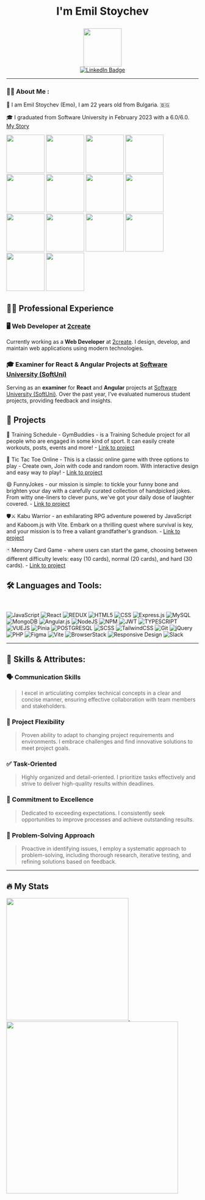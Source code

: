 # <p align="center">I'm Emil Stoychev</p>

<div id="header" align="center">
  <img src="https://media.giphy.com/media/M9gbBd9nbDrOTu1Mqx/giphy.gif" width="100"/>
</div>

<div id="badges" align="center">
  <a href="https://www.linkedin.com/in/emil-stoychev-73333a266/">
    <img src="https://img.shields.io/badge/LinkedIn-blue?style=for-the-badge&logo=linkedin&logoColor=white" alt="LinkedIn Badge"/>
  </a>
</div>

---

### 👨‍💻 About Me :

  👦 I am Emil Stoychev (Emo), I am 22 years old from Bulgaria. 🇧🇬

  🎓 I graduated from Software University in February 2023 with a 6.0/6.0. [My Story](https://softuni.bg/blog/softuni-success-story-2024-emil-stoychev)
  
  <div>
  <img src="https://user-images.githubusercontent.com/100524868/234050281-62aae5ba-1e91-459c-ad49-bc23bca93ae3.jpeg" width="100"/>
  <img src="https://user-images.githubusercontent.com/100524868/234050532-29f9c689-366c-497c-8dea-977beea2fb33.jpeg" width="100"/>
  <img src="https://user-images.githubusercontent.com/100524868/234050658-23841792-4acc-434e-83fc-799c573dc098.jpeg" width="100"/>
  <img src="https://user-images.githubusercontent.com/100524868/234050763-ddc68400-256a-4cc5-a891-f13f98f8de84.jpeg" width="100"/>
  <img src="https://user-images.githubusercontent.com/100524868/234050868-4c760378-2204-4850-a55d-c548088e0945.jpeg" width="100"/>
  <img src="https://user-images.githubusercontent.com/100524868/234050959-1412d6ab-5614-45df-9a14-049d924ed5d0.jpeg" width="100"/>
  <img src="https://user-images.githubusercontent.com/100524868/234051043-03961c9d-89bf-4389-bf3a-e61cce22bf2a.jpeg" width="100"/>
  <img src="https://user-images.githubusercontent.com/100524868/234051118-56300d94-6f1d-4741-90c2-4d97c05d0af6.jpeg" width="100"/>
  <img src="https://user-images.githubusercontent.com/100524868/234051188-61f12d23-c7af-496b-9068-85f3a2a8a74a.jpeg" width="100"/>
  <img src="https://user-images.githubusercontent.com/100524868/234051272-0567e4b0-a105-45ce-b06f-9980011a2df6.jpeg" width="100"/>
  <img src="https://github.com/Emil-Stoychev/Emil-Stoychev/assets/100524868/bcd29273-6d43-4ff8-85e1-b274414379c2" width="100"/>
  <img src="https://github.com/Emil-Stoychev/Emil-Stoychev/assets/100524868/b7009e1c-94c4-40a8-89ab-0f23fefb7dcc" width="100"/>
  <img src="https://github.com/Emil-Stoychev/Emil-Stoychev/assets/100524868/bee9f4b0-0148-4ea2-850c-727d122b58a9" width="100"/>
  <img src="https://user-images.githubusercontent.com/100524868/234051339-0f605e89-acf7-430d-b878-038ccc1f54a4.jpeg" width="100"/>
  </div>

## 👨‍🏫 Professional Experience

### **🖥️ Web Developer at [2create](https://2create.bg)**
Currently working as a **Web Developer** at [2create](https://2create.bg). I design, develop, and maintain web applications using modern technologies.

### **🎓 Examiner for React & Angular Projects at [Software University (SoftUni)](https://softuni.bg)**
Serving as an **examiner** for **React** and **Angular** projects at [Software University (SoftUni)](https://softuni.bg). Over the past year, I’ve evaluated numerous student projects, providing feedback and insights.

## 🔭 Projects

💪 Training Schedule - GymBuddies - is a Training Schedule project for all people who are engaged in some kind of sport. It can easily create workouts, posts, events and more! - [Link to project](https://github.com/Emil-Stoychev/Online-Training-Schedule)

🧠 Tic Tac Toe Online - This is a classic online game with three options to play - Create own, Join with code and random room. With interactive design and easy way to play! - [Link to project](https://github.com/Emil-Stoychev/TicTacToe-Online)

😄 FunnyJokes - our mission is simple: to tickle your funny bone and brighten your day with a carefully curated collection of handpicked jokes. From witty one-liners to clever puns, we've got your daily dose of laughter covered. - [Link to project](https://github.com/Emil-Stoychev/jokes-app)

🛡️⚔️ Kabu Warrior - an exhilarating RPG adventure powered by JavaScript and Kaboom.js with Vite. Embark on a thrilling quest where survival is key, and your mission is to free a valiant grandfather's grandson. - [Link to project](https://github.com/Emil-Stoychev/kabu-warrior)

🃏 Memory Card Game - where users can start the game, choosing between different difficulty levels: easy (10 cards), normal (20 cards), and hard (30 cards). - [Link to project](https://github.com/Emil-Stoychev/memory-card-game)

## 🛠 Languages and Tools:

<div>
&nbsp;

![JavaScript](https://img.shields.io/badge/javascript-%23323330.svg?style=for-the-badge&logo=javascript&logoColor=%23F7DF1E)
![React](https://img.shields.io/badge/react-%2320232a.svg?style=for-the-badge&logo=react&logoColor=%2361DAFB)
![REDUX](https://img.shields.io/badge/Redux-593D88?style=for-the-badge&logo=redux&logoColor=white)
![HTML5](https://img.shields.io/badge/html5-%23E34F26.svg?style=for-the-badge&logo=html5&logoColor=white)
![CSS](https://img.shields.io/badge/css-%231572B6.svg?style=for-the-badge&logo=css&logoColor=white)
![Express.js](https://img.shields.io/badge/express.js-%23404d59.svg?style=for-the-badge&logo=express&logoColor=%2361DAFB)
![MySQL](https://img.shields.io/badge/mysql-%2300f.svg?style=for-the-badge&logo=mysql&logoColor=white)
![MongoDB](https://img.shields.io/badge/MongoDB-%234ea94b.svg?style=for-the-badge&logo=mongodb&logoColor=white)
![Angular.js](https://img.shields.io/badge/angular.js-%23E23237.svg?style=for-the-badge&logo=angularjs&logoColor=white)
![NodeJS](https://img.shields.io/badge/node.js-6DA55F?style=for-the-badge&logo=node.js&logoColor=white)
![NPM](https://img.shields.io/badge/NPM-%23CB3837.svg?style=for-the-badge&logo=npm&logoColor=white)
![JWT](https://img.shields.io/badge/JWT-black?style=for-the-badge&logo=JSON%20web%20tokens)
![TYPESCRIPT](https://img.shields.io/badge/TypeScript-007ACC?style=for-the-badge&logo=typescript&logoColor=white)
![VUEJS](https://img.shields.io/badge/Vue.js-35495E?style=for-the-badge&logo=vue.js&logoColor=4FC08D)
![Pinia](https://img.shields.io/badge/Pinia-%23E75A7C?style=for-the-badge&logo=vue.js&logoColor=white)
![POSTGRESQL](https://img.shields.io/badge/PostgreSQL-316192?style=for-the-badge&logo=postgresql&logoColor=white)
![SCSS](https://img.shields.io/badge/SCSS-CC6699?style=for-the-badge&logo=sass&logoColor=white)
![TailwindCSS](https://img.shields.io/badge/TailwindCSS-06B6D4?style=for-the-badge&logo=tailwind-css&logoColor=white)
![Git](https://img.shields.io/badge/Git-F05032?style=for-the-badge&logo=git&logoColor=white)
![jQuery](https://img.shields.io/badge/jQuery-0769AD?style=for-the-badge&logo=jquery&logoColor=white)
![PHP](https://img.shields.io/badge/PHP-777BB4?style=for-the-badge&logo=php&logoColor=white)
![Figma](https://img.shields.io/badge/Figma-F24E1E?style=for-the-badge&logo=figma&logoColor=white)
![Vite](https://img.shields.io/badge/Vite-646CFF?style=for-the-badge&logo=vite&logoColor=white)
![BrowserStack](https://img.shields.io/badge/BrowserStack-FF6C37?style=for-the-badge&logo=browserstack&logoColor=white)
![Responsive Design](https://img.shields.io/badge/Responsive%20Design-51A0D5?style=for-the-badge&logo=responsive&logoColor=white)
![Slack](https://img.shields.io/badge/Slack-4A154B?style=for-the-badge&logo=slack&logoColor=white)
</div>

---

## 🚀 Skills & Attributes:

### **🗣️ Communication Skills**
> I excel in articulating complex technical concepts in a clear and concise manner, ensuring effective collaboration with team members and stakeholders.

### **🔄 Project Flexibility**
> Proven ability to adapt to changing project requirements and environments. I embrace challenges and find innovative solutions to meet project goals.

### **✅ Task-Oriented**
> Highly organized and detail-oriented. I prioritize tasks effectively and strive to deliver high-quality results within deadlines.

### **🎯 Commitment to Excellence**
> Dedicated to exceeding expectations. I consistently seek opportunities to improve processes and achieve outstanding results.

### 🔧 Problem-Solving Approach
> Proactive in identifying issues, I employ a systematic approach to problem-solving, including thorough research, iterative testing, and refining solutions based on feedback.

---

## :fire: My Stats

<div align="left">
  <a href="https://github.com/Emil-Stoychev">
    <img src="https://github-readme-stats.vercel.app/api/top-langs/?username=Emil-Stoychev&layout=compact&theme=dark" width="320" height="auto" />
  </a>
  <span>&nbsp;&nbsp;&nbsp;&nbsp;&nbsp;&nbsp;</span>
  <a href="https://git.io/streak-stats">
    <img src="https://github-readme-streak-stats.herokuapp.com?user=Emil-Stoychev&theme=radical&hide_border=true" width="450" height="auto" />
  </a>
</div>

